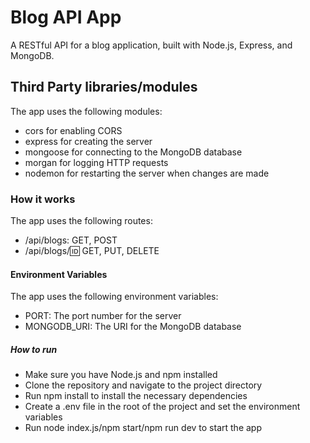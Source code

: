 # Blog API App
A RESTful API for a blog application, built with Node.js, Express, and MongoDB.

## Third Party libraries/modules
The app uses the following modules:
- cors for enabling CORS
- express for creating the server
- mongoose for connecting to the MongoDB database
- morgan for logging HTTP requests
- nodemon for restarting the server when changes are made

### How it works
The app uses the following routes:
- /api/blogs: GET, POST
- /api/blogs/:id: GET, PUT, DELETE

#### Environment Variables
The app uses the following environment variables:

- PORT: The port number for the server
- MONGODB_URI: The URI for the MongoDB database

##### How to run
- Make sure you have Node.js and npm installed
- Clone the repository and navigate to the project directory
- Run npm install to install the necessary dependencies
- Create a .env file in the root of the project and set the environment variables
- Run node index.js/npm start/npm run dev to start the app
